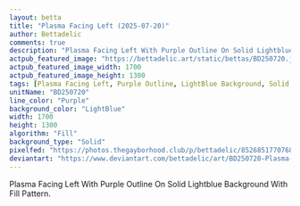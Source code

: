 ```yaml
---
layout: betta
title: "Plasma Facing Left (2025-07-20)"
author: Bettadelic
comments: true
description: "Plasma Facing Left With Purple Outline On Solid Lightblue Background With Fill Pattern."
actpub_featured_image: "https://bettadelic.art/static/bettas/BD250720.jpg"
actpub_featured_image_width: 1700
actpub_featured_image_height: 1300
tags: [Plasma Facing Left, Purple Outline, LightBlue Background, Solid Background Pattern, Fill Pattern, July 2025]
unitName: "BD250720"
line_color: "Purple"
background_color: "LightBlue"
width: 1700
height: 1300
algorithm: "Fill"
background_type: "Solid"
pixelfed: "https://photos.thegayborhood.club/p/bettadelic/852685177076823542"
deviantart: "https://www.deviantart.com/bettadelic/art/BD250720-Plasma-Facing-Left-2025-07-20-1220578562"
---
```


Plasma Facing Left With Purple Outline On Solid Lightblue Background With Fill Pattern.
